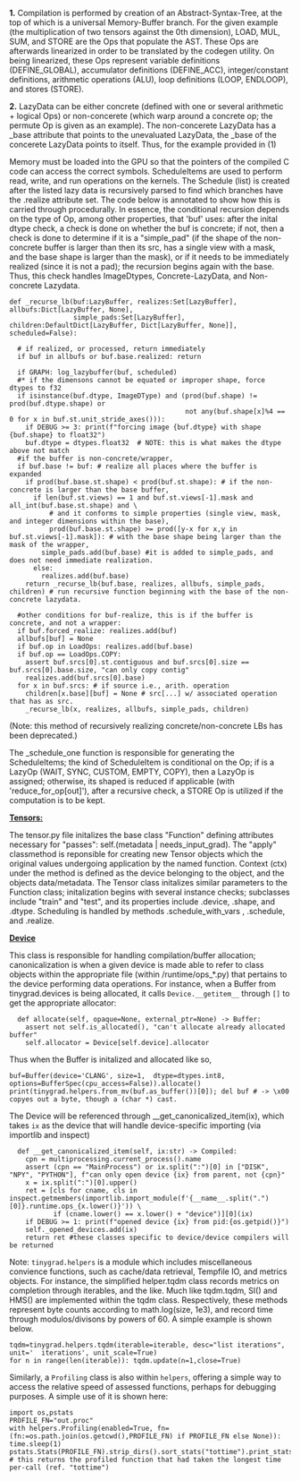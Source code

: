 **1.**
Compilation is performed by creation of an Abstract-Syntax-Tree, at the top of which is a universal Memory-Buffer branch. For the given example (the multiplication of two tensors against the 0th dimension), LOAD, MUL, SUM, and STORE are the Ops that populate the AST. These Ops are afterwards linearized in order to be translated by the codegen utility. On being linearized, these Ops represent variable definitions (DEFINE\_GLOBAL), accumulator definitions (DEFINE\_ACC), integer/constant definitions, arithmetic operations (ALU), loop definitions (LOOP, ENDLOOP), and stores (STORE).  

**2.**
LazyData can be either concrete (defined with one or several arithmetic + logical Ops) or non-concerete (which warp around a concrete op; the permute Op is given as an example). The non-concerete LazyData has a \_base attribute that points to the unevaluated LazyData, the \_base of the concerete LazyData points to itself. Thus, for the example provided in (1)
	
Memory must be loaded into the GPU so that the pointers of the compiled C code can access the correct symbols. ScheduleItems are used to perform read, write, and run operations on the 
kernels. The Schedule (list) is created after the listed lazy data is recursively parsed to find which branches have the .realize attribute set. The code below is annotated to show how 
this is carried through procedurally. In essence, the conditional recursion depends on the type of Op, among other properties, that 'buf' uses: after the inital dtype check, a check
is done on whether the buf is concrete; if not, then a check is done to determine if it is a "simple\_pad" (if the shape of the non-concrete buffer is larger than then its src, has a single
view with a mask, and the base shape is larger than the mask), or if it needs to be immediately realized (since it is not a pad); the recursion begins again with the base. Thus, this check handles ImageDtypes, Concrete-LazyData, and Non-concrete Lazydata.


```
def _recurse_lb(buf:LazyBuffer, realizes:Set[LazyBuffer], allbufs:Dict[LazyBuffer, None],
                simple_pads:Set[LazyBuffer], children:DefaultDict[LazyBuffer, Dict[LazyBuffer, None]], scheduled=False):

  # if realized, or processed, return immediately
  if buf in allbufs or buf.base.realized: return

  if GRAPH: log_lazybuffer(buf, scheduled)
  #* if the dimensons cannot be equated or improper shape, force dtypes to f32
  if isinstance(buf.dtype, ImageDType) and (prod(buf.shape) != prod(buf.dtype.shape) or
                                            not any(buf.shape[x]%4 == 0 for x in buf.st.unit_stride_axes())):
    if DEBUG >= 3: print(f"forcing image {buf.dtype} with shape {buf.shape} to float32")
    buf.dtype = dtypes.float32  # NOTE: this is what makes the dtype above not match
  #if the buffer is non-concrete/wrapper,
  if buf.base != buf: # realize all places where the buffer is expanded
    if prod(buf.base.st.shape) < prod(buf.st.shape): # if the non-concrete is larger than the base buffer,
      if len(buf.st.views) == 1 and buf.st.views[-1].mask and all_int(buf.base.st.shape) and \ 
		  # and it conforms to simple properties (single view, mask, and integer dimensions within the base),
          prod(buf.base.st.shape) >= prod([y-x for x,y in buf.st.views[-1].mask]): # with the base shape being larger than the mask of the wrapper,
        simple_pads.add(buf.base) #it is added to simple_pads, and does not need immediate realization.
      else:
        realizes.add(buf.base)
    return _recurse_lb(buf.base, realizes, allbufs, simple_pads, children) # run recursive function beginning with the base of the non-concrete lazydata.

  #other conditions for buf-realize, this is if the buffer is concrete, and not a wrapper:
  if buf.forced_realize: realizes.add(buf)
  allbufs[buf] = None
  if buf.op in LoadOps: realizes.add(buf.base)
  if buf.op == LoadOps.COPY:
    assert buf.srcs[0].st.contiguous and buf.srcs[0].size == buf.srcs[0].base.size, "can only copy contig"
    realizes.add(buf.srcs[0].base)
  for x in buf.srcs: # if source i.e., arith. operation
    children[x.base][buf] = None # src[...] w/ associated operation that has as src.
    _recurse_lb(x, realizes, allbufs, simple_pads, children) 
```

(Note: this method of recursively realizing concrete/non-concrete LBs has been deprecated.)  

The \_schedule\_one function is responsible for generating the ScheduleItems; the kind of ScheduleItem is conditional on the Op; if is a LazyOp (WAIT, SYNC, CUSTOM, EMPTY, COPY), then a LazyOp is assigned;
otherwise, its shaped is reduced if applicable (with 'reduce\_for\_op[out]'), after a recursive check, a STORE Op is utilized if the computation is to be kept.


**<ins>Tensors:</ins>**

The tensor.py file initalizes the base class "Function" defining attributes necessary for "passes": self.(metadata |  needs\_input\_grad).
	The "apply" classmethod is reponsible for creating new Tensor objects which the original values undergoing application by 
	the named function. Context (ctx) under the method is defined as the device belonging to the object, and the objects data/metadata.
The Tensor class initalizes similar parameters to the Function class; initalization begins with several instance checks; subclasses include "train" and "test", and
	its properties include .device, .shape, and .dtype. Scheduling is handled by methods .schedule\_with\_vars , .schedule, and .realize.

**<ins>Device</ins>**

This class is responsible for handling compilation/buffer allocation; canonicalization is when a given device is made able to refer to class objects within the appropriate file (within /runtime/ops_*.py) that pertains to the device performing data operations. For instance, when a Buffer from tinygrad.devices is being allocated, it calls `Device.__getitem__` through `[]` to get the appropriate allocator:  
```
  def allocate(self, opaque=None, external_ptr=None) -> Buffer:
    assert not self.is_allocated(), "can't allocate already allocated buffer"
    self.allocator = Device[self.device].allocator
```

Thus when the Buffer is initalized and allocated like so,   
```
buf=Buffer(device='CLANG', size=1,  dtype=dtypes.int8, options=BufferSpec(cpu_access=False)).allocate()
print(tinygrad.helpers.from_mv(buf.as_buffer())[0]); del buf # -> \x00 copyes out a byte, though a (char *) cast.
```

The Device will be referenced through __get_canonicalized_item(ix), which takes `ix` as the device that will handle device-specific importing (via importlib and inspect)
```
  def __get_canonicalized_item(self, ix:str) -> Compiled:
    cpn = multiprocessing.current_process().name
    assert (cpn == "MainProcess") or ix.split(":")[0] in ["DISK", "NPY", "PYTHON"], f"can only open device {ix} from parent, not {cpn}"
    x = ix.split(":")[0].upper()
    ret = [cls for cname, cls in inspect.getmembers(importlib.import_module(f'{__name__.split(".")[0]}.runtime.ops_{x.lower()}')) \
           if (cname.lower() == x.lower() + "device")][0](ix)
    if DEBUG >= 1: print(f"opened device {ix} from pid:{os.getpid()}")
    self._opened_devices.add(ix)
    return ret #these classes specific to device/device compilers will be returned
```

Note: `tinygrad.helpers` is a module which includes miscellaneous convience functions, such as cache/data retrieval, Tempfile IO, and metrics objects. For instance, the simplified 
helper.tqdm class records metrics on completion through iterables, and the like. Much like tqdm.tqdm, SI() and HMS() are implemented within the tqdm class. Respectively, these methods represent 
byte counts according to math.log(size, 1e3), and record time through modulos/divisons by powers of 60. A simple example is shown below.

```
tqdm=tinygrad.helpers.tqdm(iterable=iterable, desc="list iterations", unit='  iterations', unit_scale=True)
for n in range(len(iterable)): tqdm.update(n=1,close=True)
```
Similarly, a `Profiling` class is also within `helpers`, offering a simple way to access the relative speed of assessed functions, perhaps for debugging purposes. A simple use of it is shown here:

```
import os,pstats
PROFILE_FN="out.proc"
with helpers.Profiling(enabled=True, fn=(fn:=os.path.join(os.getcwd(),PROFILE_FN) if PROFILE_FN else None)): time.sleep(1)
pstats.Stats(PROFILE_FN).strip_dirs().sort_stats("tottime").print_stats(1) # this returns the profiled function that had taken the longest time per-call (ref. "tottime")
```
